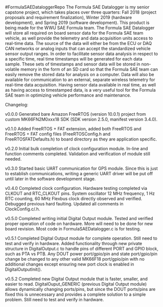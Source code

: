 #FormulaSAEDataloggerRepo
The Formula SAE Datalogger is my senior capstone project, which takes places over three quarters: Fall 2018 (project proposals and requirement finalization), Winter 2019 (hardware development), and Spring 2019 (software development). This product is being made for the WWU SAE Formula team. The Formula SAE Datalogger will store all required on board sensor data for the Formula SAE team vehicle, as well provide the telemetry and data acquisition units access to real-time data. The source of the data will either be from the ECU or DAQ CAN networks or analog inputs that can accept the standardized vehicle sensor output ranges. In order to facilitate sensor data analysis in respect to a specific time, real time timestamps will be generated for each data sample. These sets of timestamps and sensor data will be stored in non-volatile memory in the form of an SD card so that the Formula SAE team can easily remove the stored data for analysis on a computer. Data will also be available for communication to an external, separate wireless telemetry for real-time data acquisition. Having sensor data available in real time, as well as having access to timestamped data, is a very useful tool for the Formula SAE team in optimizing vehicle performance and maintenance.

Changelog:

v0.0.0
Generated bare Amazon FreeRTOS (version 10.0.1) project from custom MK66FN2M0xxx18 SDK (SDK version 2.5.0, manifest version 3.4.0).

v0.1.0
Added FreeRTOS + FAT extension, added both FreeRTOS and FreeRTOS + FAT config files (FreeRTOSConfig.h and FreeRTOSFATDefaults.h) to board directory as they are application specific.

v0.2.0
Initial bulk completion of clock configuration module. In-line and function comments completed. Validation and verification of module still needed. 

v0.3.0
Started basic UART communication for GPS module. Since this is just to establish communications, writing a generic UART driver will be put off until later in the software development stage.

v0.4.0
Completed clock configuration. Hardware testing completed via CLKOUT and RTC_CLKOUT pins. System oscillator 12 MHz frequency, 1 Hz RTC counting, 60 MHz Flexbus clock directly observed and verified. Debugged previous hard faulting. Updated all comments in ClockConfig.c/.h.

v0.5.0
Completed writing initial Digital Output module. Tested and verified proper operation of code on hardware. More will need to be done for new board revision. Most code in FormulaSAEDatalogger.c is for testing.

v0.5.1
Completed Digital Output module for complete operation. Still need to test and verify in hardware. Added functionality through new private structure in DigitalOutput.c to handle pins of different PORT and GPIO block, such as PTA vs PTB. Any DOUT power port/gpio/pin and state port/gpio/pin change be changed to any other valid MK66F18 port/gpio/pin with no additional changes except ensuring new port clock is enabled in DigitalOutputInit().

v0.5.2
Completed new Digital Output module that is faster, smaller, and easier to read. DigitalOuput_GENERIC (previous Digital Output module) allows dynamically changing ports/pins, but since the DOUT ports/pins are fixed this is unnecessary and provides a complete solution to a simple problem. Still need to test and verify in hardware.